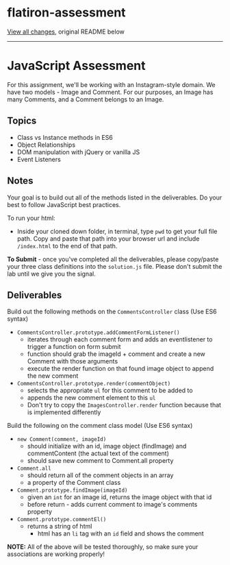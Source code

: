 # flatiron-assessment
[View all changes](https://github.com/mpaulweeks/flatiron-assessment/compare/f21b534c490ecc43e1f515fa38271a3fd2bcc61a...master), original README below

---

# JavaScript Assessment

For this assignment, we'll be working with an Instagram-style domain. We have two models - Image and Comment.
For our purposes, an Image has many Comments, and a Comment belongs to an Image.

## Topics

+ Class vs Instance methods in ES6
+ Object Relationships
+ DOM manipulation with jQuery or vanilla JS
+ Event Listeners

## Notes

Your goal is to build out all of the methods listed in the deliverables. Do your best to follow JavaScript best practices.

To run your html:

- Inside your cloned down folder, in terminal, type `pwd` to get your full file path. Copy and paste that path into your browser url and include `/index.html` to the end of that path.

**To Submit** - once you've completed all the deliverables, please copy/paste your three class definitions into the `solution.js` file. Please don't submit the lab until we give you the signal.

## Deliverables

Build out the following methods on the `CommentsController` class (Use ES6 syntax)

+ `CommentsController.prototype.addCommentFormListener()`
  + iterates through each comment form and adds an eventlistener to trigger a function on form submit
  + function should grab the imageId + comment and create a new Comment with those arguments
  + execute the render function on that found image object to append the new comment
+ `CommentsController.prototype.render(commentObject)`
  + selects the appropriate `ul` for this comment to be added to
  + appends the new comment element to this `ul`
  + Don't try to copy the `ImagesController.render` function because that is implemented differently

Build the following on the comment class model (Use ES6 syntax)

+ `new Comment(comment, imageId)`
  + should initialize with an id, image object (findImage) and commentContent (the actual text of the comment)
  + should save new comment to Comment.all property
+ `Comment.all`
  + should return all of the comment objects in an array
  + a property of the Comment class
+ `Comment.prototype.findImage(imageId)`
  + given an `int` for an image id, returns the image object with that id
  + before return - adds current comment to image's comments property
+ `Comment.prototype.commentEl()`
  + returns a string of html
    + html has an `li` tag with an `id` field and shows the comment

**NOTE:** All of the above will be tested thoroughly, so make sure your associations are working properly!
